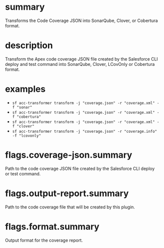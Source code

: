 # summary

Transforms the Code Coverage JSON into SonarQube, Clover, or Cobertura format.

# description

Transform the Apex code coverage JSON file created by the Salesforce CLI deploy and test command into SonarQube, Clover, LCovOnly or Cobertura format.

# examples

- `sf acc-transformer transform -j "coverage.json" -r "coverage.xml" -f "sonar"`
- `sf acc-transformer transform -j "coverage.json" -r "coverage.xml" -f "cobertura"`
- `sf acc-transformer transform -j "coverage.json" -r "coverage.xml" -f "clover"`
- `sf acc-transformer transform -j "coverage.json" -r "coverage.info" -f "lcovonly"`

# flags.coverage-json.summary

Path to the code coverage JSON file created by the Salesforce CLI deploy or test command.

# flags.output-report.summary

Path to the code coverage file that will be created by this plugin.

# flags.format.summary

Output format for the coverage report.
